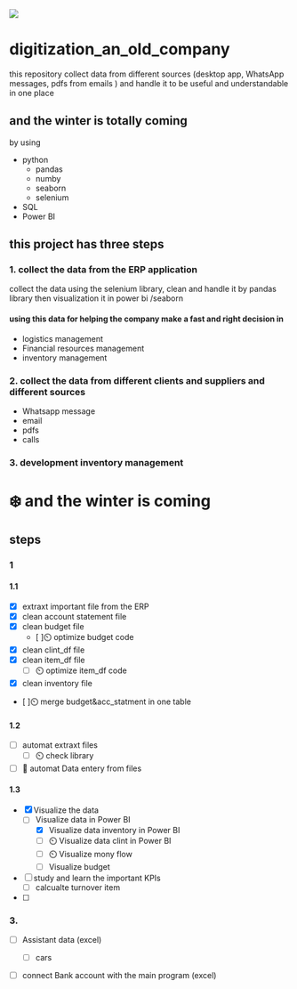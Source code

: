 <img src="https://devstickers.com/assets/img/pro/kjyz.png"  >

# digitization_an_old_company
this repository collect data from different  sources (desktop app, WhatsApp messages, pdfs from emails ) 
and handle it to be useful and understandable in one place
## and the winter is totally coming
by using 
- python 
  - pandas
  - numby
  - seaborn
  - selenium
- SQL 
- Power BI
## this project has three steps
### 1. collect the data from the ERP application 
collect the data using the selenium library, clean and handle it by pandas library then visualization it in power bi /seaborn
#### using this data for helping the company make a fast and right decision in  
 * logistics management
 * Financial resources management
 * inventory management
  

  
### 2. collect the data from different clients and suppliers and different sources 
- Whatsapp message 
- email 
- pdfs 
- calls 


### 3.  development inventory management 

# :snowflake: and the winter is  coming


## steps
### 1
#### 1.1
- [x] extraxt important file from the ERP 
- [x] clean account statement file
- [x] clean budget file 
  - [ ]:timer_clock: optimize budget code
- [x] clean clint_df file 
- [x] clean item_df file 
  - [ ] :timer_clock: optimize item_df code 
- [x] clean inventory file
- [ ]:timer_clock: merge budget&acc_statment in one table 

#### 1.2

- [ ] automat extraxt files 
  - [ ] :timer_clock: check library  
- [ ] :dizzy:	automat Data entery from files

#### 1.3
- [x] Visualize the data
  - [ ] Visualize data in Power BI
    - [x] Visualize data inventory in Power BI
    - [ ] :timer_clock: Visualize data clint in Power BI    
    - [ ] :timer_clock: Visualize mony flow 
    - [ ] Visualize budget
- [ ] study and learn the important KPIs
  - [ ] calcualte turnover item 
- [ ]   

### 3.
- [ ] Assistant data (excel)
  - [ ] cars 
- [ ] connect Bank account with the main program (excel)
  

 





 
